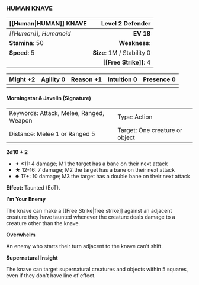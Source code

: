 ### HUMAN KNAVE

| [[Human\|HUMAN]] KNAVE |       **Level 2 Defender** |
| :--------------------- | -------------------------: |
| *[[Human]], Humanoid*  |                  **EV 18** |
| **Stamina**: 50        |              **Weakness**: |
| **Speed**: 5           | **Size**: 1M / Stability 0 |
|                        |     **[[Free Strike]]**: 4 |

| **Might** +2 | **Agility** 0 | **Reason** +1 | **Intuition** 0 | **Presence** 0 |
| ------------ | ------------- | ------------- | --------------- | -------------- |
|              |               |               |                 |                |

#### Morningstar & Javelin (Signature)

|                                         |                                |
| :-------------------------------------- | :----------------------------- |
| Keywords: Attack, Melee, Ranged, Weapon | Type: Action                   |
| Distance: Melee 1 or Ranged 5           | Target: One creature or object |

**2d10 + 2**

- ✦ ≤11: 4 damage; M1 the target has a bane on their next attack
- ★ 12-16: 7 damage; M2 the target has a bane on their next attack
- ✸ 17+: 10 damage; M3 the target has a double bane on their next attack

**Effect:** Taunted (EoT).

**I'm Your Enemy**

The knave can make a [[Free Strike|free strike]] against an adjacent creature they have taunted whenever the creature deals damage to a creature other than the knave.

**Overwhelm**

An enemy who starts their turn adjacent to the knave can't shift.

**Supernatural Insight**

The knave can target supernatural creatures and objects within 5 squares, even if they don't have line of effect.
